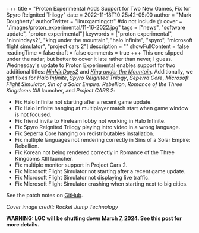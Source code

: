 +++
title = "Proton Experimental Adds Support for Two New Games, Fix for Spyro Reignited Trilogy"
date = 2022-11-18T10:25:42-05:00
author = "Mark Dougherty"
authorTwitter = "linuxgamingctr" #do not include @
cover = "/images/proton_experimental/11-16-2022.jpg"
tags = ["news", "software update", "proton experimental"]
keywords = ["proton experimental", "ninnindays2", "king under the mountain", "halo infinite", "spyro", "microsoft flight simulator", "project cars 2"]
description = ""
showFullContent = false
readingTime = false
draft = false
comments = true
+++
This one slipped under the radar, but better to cover it late rather than never, I guess. Wednesday's update to Proton Experimental enables support for two additional titles: [*NinNinDays2*](https://store.steampowered.com/app/1698030/NinNinDays2/) and [*King under the Mountain*](https://store.steampowered.com/app/930230/King_under_the_Mountain/). Additionally, we got fixes for *Halo Infinite*, *Spyro Reignited Trilogy*, *Seperra Core*, *Microsoft Flight Simulator*, *Sin of a Solar Empire: Rebellion*, *Romance of the Three Kingdoms XIII* launcher, and *Project CARS 2*:

- Fix Halo Infinite not starting after a recent game update.
- Fix Halo Infinite hanging at multiplayer match start when game window is not focused.
- Fix friend invite to Fireteam lobby not working in Halo Infinite.
- Fix Spyro Reignited Trilogy playing intro video in a wrong language.
- Fix Seperra Core hanging on redistributables installation.
- Fix multiple languages not rendering correctly in Sins of a Solar Empire: Rebellion.
- Fix Korean not being rendered correctly in Romance of the Three Kingdoms XIII launcher.
- Fix multiple monitor support in Project Cars 2.
- Fix Microsoft Flight Simulator not starting after a recent game update.
- Fix Microsoft Flight Simulator not displaying live traffic.
- Fix Microsoft Flight Simulator crashing when starting next to big cities.

See the patch notes on [GitHub](https://github.com/ValveSoftware/Proton/wiki/Changelog).

*Cover image credit: Rocket Jump Technology*

**WARNING: LGC will be shutting down March 7, 2024. See this [post](https://linuxgamingcentral.com/posts/the-end-of-lgc/) for more details.**
